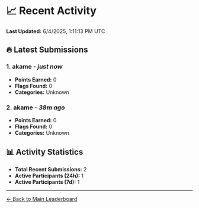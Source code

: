# 📈 Recent Activity

**Last Updated:** 6/4/2025, 1:11:13 PM UTC

## 🔥 Latest Submissions

### 1. akame - *just now*
- **Points Earned:** 0
- **Flags Found:** 0
- **Categories:** Unknown

### 2. akame - *38m ago*
- **Points Earned:** 0
- **Flags Found:** 0
- **Categories:** Unknown

## 📊 Activity Statistics

- **Total Recent Submissions:** 2
- **Active Participants (24h):** 1
- **Active Participants (7d):** 1

---
[← Back to Main Leaderboard](README.md)